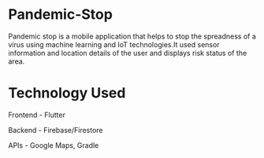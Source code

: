 # Pandemic-Stop

Pandemic stop is a mobile application that helps to stop the spreadness of a virus using machine learning and IoT technologies.It used sensor information and location details of the user and displays risk status of the area. 

# Technology Used

Frontend - Flutter

Backend  - Firebase/Firestore

APIs - Google Maps, Gradle
